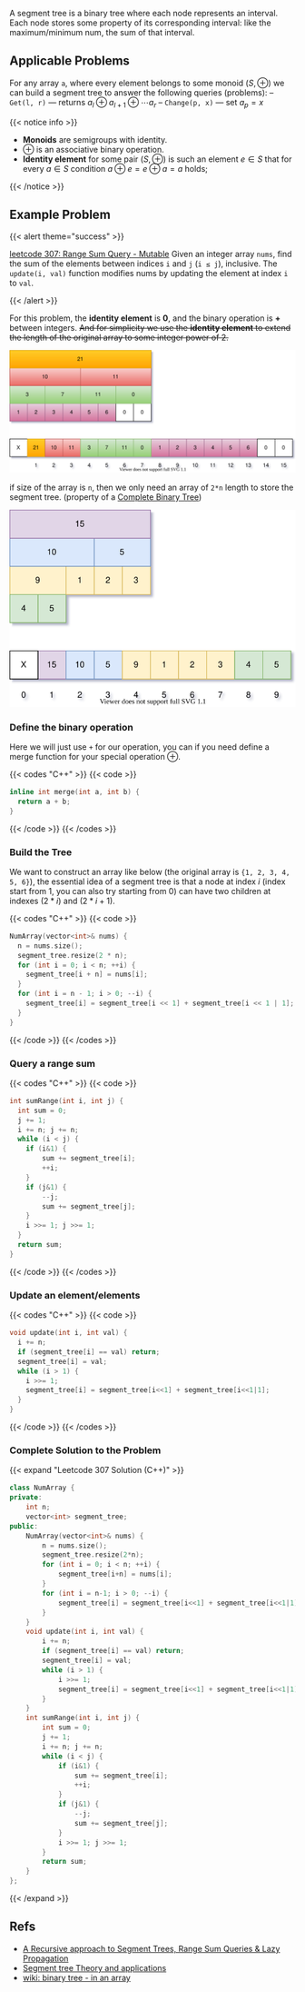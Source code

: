 
A segment tree is a binary tree where each node represents an interval. Each node stores some property of its corresponding interval: like the maximum/minimum num, the sum of that interval.

<!--more-->

## Applicable Problems

For any array `a`, where every element belongs to some monoid $(S, \oplus)$ we can build a segment tree to answer the following queries (problems):
– `Get(l, r)` — returns $a_l \oplus a_{l+1} \oplus \dotsb a_r$
– `Change(p, x)` — set $a_p = x$

{{< notice info >}}

* **Monoids** are semigroups with identity.
* $\oplus$ is an associative binary operation.
* **Identity element** for some pair $(S, \oplus)$ is such an element $e \in S$ that for every $a \in S$ condition $a ⊕ e = e \oplus a = a$ holds;

{{< /notice >}}

## Example Problem

{{< alert theme="success" >}}

[leetcode 307: Range Sum Query - Mutable](https://leetcode.com/problems/range-sum-query-mutable/)
Given an integer array `nums`, find the sum of the elements between indices `i` and `j` (`i ≤ j`), inclusive.
The `update(i, val)` function modifies nums by updating the element at index `i` to `val`.

{{< /alert >}}

For this problem, the **identity element** is **0**, and the binary operation is **+** between integers.
~~And for simplicity we use the **identity element** to extend the length of the original array to some integer power of 2.~~

![segment tree to be built](./images/segment-tree-in-array.svg)

if size of the array is `n`, then we only need an array of `2*n` length to store the segment tree. (property of a [Complete Binary Tree](https://en.wikipedia.org/wiki/Binary_tree#Arrays))

![segment tree to be built](./images/segment-tree-in-array2.svg)

### Define the binary operation

Here we will just use `+` for our operation, you can if you need define a merge function for your special operation $\oplus$.

{{< codes "C++" >}}
{{< code >}}

```C++
inline int merge(int a, int b) {
  return a + b;
}
```

{{< /code >}}
{{< /codes >}}

### Build the Tree

We want to construct an array like below (the original array is `{1, 2, 3, 4, 5, 6}`), the essential idea of a segment tree is that a node at index $i$ (index start from 1, you can also try starting from 0) can have two children at indexes $(2 \ast i)$ and $(2 \ast i + 1)$.

{{< codes "C++" >}}
{{< code >}}

```C++
NumArray(vector<int>& nums) {
  n = nums.size();
  segment_tree.resize(2 * n);
  for (int i = 0; i < n; ++i) {
    segment_tree[i + n] = nums[i];
  }
  for (int i = n - 1; i > 0; --i) {
    segment_tree[i] = segment_tree[i << 1] + segment_tree[i << 1 | 1];
  }
}
```

{{< /code >}}
{{< /codes >}}

### Query a range sum

{{< codes "C++" >}}
{{< code >}}

```C++
int sumRange(int i, int j) {
  int sum = 0;
  j += 1;
  i += n; j += n;
  while (i < j) {
    if (i&1) {
        sum += segment_tree[i];
        ++i;
    }
    if (j&1) {
        --j;
        sum += segment_tree[j];
    }
    i >>= 1; j >>= 1;
  }
  return sum;
}
```

{{< /code >}}
{{< /codes >}}

### Update an element/elements

{{< codes "C++" >}}
{{< code >}}

```C++
void update(int i, int val) {
  i += n;
  if (segment_tree[i] == val) return;
  segment_tree[i] = val;
  while (i > 1) {
    i >>= 1;
    segment_tree[i] = segment_tree[i<<1] + segment_tree[i<<1|1];
  }
}
```

{{< /code >}}
{{< /codes >}}

### Complete Solution to the Problem

{{< expand "Leetcode 307 Solution (C++)" >}}

```C++
class NumArray {
private:
    int n;
    vector<int> segment_tree;
public:
    NumArray(vector<int>& nums) {
        n = nums.size();
        segment_tree.resize(2*n);
        for (int i = 0; i < n; ++i) {
            segment_tree[i+n] = nums[i];
        }
        for (int i = n-1; i > 0; --i) {
            segment_tree[i] = segment_tree[i<<1] + segment_tree[i<<1|1];
        }
    }
    void update(int i, int val) {
        i += n;
        if (segment_tree[i] == val) return;
        segment_tree[i] = val;
        while (i > 1) {
            i >>= 1;
            segment_tree[i] = segment_tree[i<<1] + segment_tree[i<<1|1];
        }
    }
    int sumRange(int i, int j) {
        int sum = 0;
        j += 1;
        i += n; j += n;
        while (i < j) {
            if (i&1) {
                sum += segment_tree[i];
                ++i;
            }
            if (j&1) {
                --j;
                sum += segment_tree[j];
            }
            i >>= 1; j >>= 1;
        }
        return sum;
    }
};
```

{{< /expand >}}

## Refs

* [A Recursive approach to Segment Trees, Range Sum Queries & Lazy Propagation](https://leetcode.com/articles/a-recursive-approach-to-segment-trees-range-sum-queries-lazy-propagation/)
* [Segment tree Theory and applications](http://maratona.ic.unicamp.br/MaratonaVerao2016/material/segment_tree_lecture.pdf)
* [wiki: binary tree - in an array](https://en.wikipedia.org/wiki/Binary_tree#Arrays)
